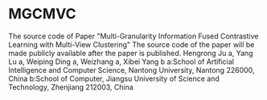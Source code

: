 # MGCMVC
The source code of Paper "Multi-Granularity Information Fused Contrastive Learning with Multi-View Clustering"
The source code of the paper will be made publicly available after the paper is published.
Hengrong Ju a, Yang Lu a, Weiping Ding a, Weizhang a, Xibei Yang b
a:School of Artificial Intelligence and Computer Science, Nantong University, Nantong 226000, China
b:School of Computer, Jiangsu University of Science and Technology, Zhenjiang 212003, China 
